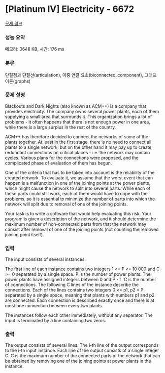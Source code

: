 # [Platinum IV] Electricity - 6672 

[문제 링크](https://www.acmicpc.net/problem/6672) 

### 성능 요약

메모리: 3648 KB, 시간: 176 ms

### 분류

단절점과 단절선(articulation), 이중 연결 요소(biconnected_component), 그래프 이론(graphs)

### 문제 설명

<p>Blackouts and Dark Nights (also known as ACM++) is a company that provides electricity. The company owns several power plants, each of them supplying a small area that surrounds it. This organization brings a lot of problems - it often happens that there is not enough power in one area, while there is a large surplus in the rest of the country.</p>

<p>ACM++ has therefore decided to connect the networks of some of the plants together. At least in the first stage, there is no need to connect all plants to a single network, but on the other hand it may pay up to create redundant connections on critical places - i.e. the network may contain cycles. Various plans for the connections were proposed, and the complicated phase of evaluation of them has begun.</p>

<p>One of the criteria that has to be taken into account is the reliability of the created network. To evaluate it, we assume that the worst event that can happen is a malfunction in one of the joining points at the power plants, which might cause the network to split into several parts. While each of these parts could still work, each of them would have to cope with the problems, so it is essential to minimize the number of parts into which the network will split due to removal of one of the joining points.</p>

<p>Your task is to write a software that would help evaluating this risk. Your program is given a description of the network, and it should determine the maximum number of non-connected parts from that the network may consist after removal of one of the joining points (not counting the removed joining point itself).</p>

### 입력 

 <p>The input consists of several instances.</p>

<p>The first line of each instance contains two integers 1 <= P <= 10 000 and C >= 0 separated by a single space. P is the number of power plants. The power plants have assigned integers between 0 and P - 1. C is the number of connections. The following C lines of the instance describe the connections. Each of the lines contains two integers 0 <= p1, p2 < P separated by a single space, meaning that plants with numbers p1 and p2 are connected. Each connection is described exactly once and there is at most one connection between every two plants.</p>

<p>The instances follow each other immediately, without any separator. The input is terminated by a line containing two zeros.</p>

### 출력 

 <p>The output consists of several lines. The i-th line of the output corresponds to the i-th input instance. Each line of the output consists of a single integer C. C is the maximum number of the connected parts of the network that can be obtained by removing one of the joining points at power plants in the instance.</p>

<p> </p>

